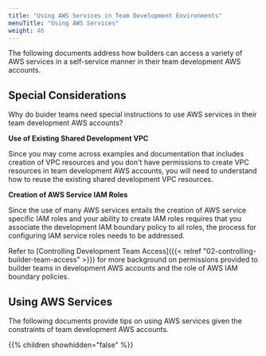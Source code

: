 ```yaml
---
title: "Using AWS Services in Team Development Environments"
menuTitle: "Using AWS Services"
weight: 40
---
```

The following documents address how builders can access a variety of AWS services in a self-service manner in their team development AWS accounts.

## Special Considerations

Why do buider teams need special instructions to use AWS services in their team development AWS accounts?

**Use of Existing Shared Development VPC**

Since you may come across examples and documentation that includes creation of VPC resources and you don't have permissions to create VPC resources in team development AWS accounts, you will need to understand how to reuse the existing shared development VPC resources.

**Creation of AWS Service IAM Roles**

Since the use of many AWS services entails the creation of AWS service specific IAM roles and your ability to create IAM roles requires that you associate the development IAM boundary policy to all roles, the process for configuring IAM service roles needs to be addressed.

Refer to [Controlling Development Team Access]({{< relref "02-controlling-builder-team-access" >}}) for more background on permissions provided to builder teams in development AWS accounts and the role of AWS IAM boundary policies.

## Using AWS Services

The following documents provide tips on using AWS services given the constraints of team development AWS accounts.

{{% children showhidden="false" %}}
